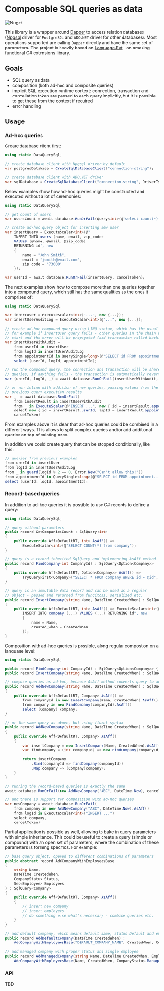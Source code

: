 # Composable SQL queries as data
![Nuget](https://img.shields.io/nuget/v/DataQuery.LanguageExt)

This library is a wrapper around [Dapper](https://dapperlib.github.io/Dapper/) to access relation databases ([Npgsql](https://www.npgsql.org/) driver for `PostgreSQL` and `ADO.NET` driver for other databases). Most operations supported are calling `Dapper` directly and have the same set of parameters. The project is heavily based on [Language.Ext](https://github.com/louthy/language-ext) - an amazing functional C# extensions library.

## Goals

- SQL query as data
- composition (both ad-hoc and composite queries)
- implicit SQL execution runtime context: connection, transaction and cancellation token are passed to each query implicitly, but it is possible to get these from the context if required 
- error handling

## Usage

### Ad-hoc queries

Create database client first:

```csharp
using static DataQuerySql;

// create database client with Npgsql driver by default
var postgresDatabase = CreateSqlDatabaseClient("connection-string");

// create database client with ADO.NET driver
var sqlDatabase = CreateSqlDatabaseClient("connection-string", DriverType.AdoNet);
```

Below examples show how ad-hoc queries might be constructed and executed without a lot of ceremonies: 

```csharp
using static DataQuerySql;

// get count of users
var usersCount = await database.RunOrFail(Query<int>(@"select count(*) from users"), cancelToken);

// create ad-hoc query object for inserting new user
var insertQuery = ExecuteScalar<int>(@"
    INSERT INTO users (name, email, zip_code)
    VALUES (@name, @email, @zip_code)
    RETURNING id", new
    {
        name = "John Smith",
        email = "jsmith@email.com",
        zip_code = "73000"
    });

var userId = await database.RunOrFail(insertQuery, cancelToken);
```

The next examples show how to compose more than one queries together into a compound query, which still has the same qualities as the ones it comprises of:

```csharp
using static DataQuerySql;

var insertUser = ExecuteScalar<int>("...", new {...});
var insertUserAuditLog = ExecuteScalar<int>(@"...", new {...});
    
// create ad-hoc compound query using LINQ syntax, which has the usual semantics:
// for example if insertUser query fails - other queries in the chain won't even
// start and the error will be propagated (and transaction rolled back)
var insertUserWithAudit =
    from userId in insertUser
    from logId in insertUserAuditLog
    from appointmentId in QuerySingle<long>(@"SELECT id FROM appointment...", new { user_id = userId });
    select (userId, logId, appointmentId);
    
// run the compound query: the connection and transaction will be shared for all 
// queries, if anything fails - the transaction is automatically reverted
var (userId, logId, _) = await database.RunOrFail(insertUserWithAudit, cancelToken);    

// or run inline with addition of new queries, passing values from the
// previous query execution results
var _  = await database.RunOrFail(
    from insertResult in insertUserWithAudit
    from _ in ExecuteScalar(@"INSERT ...", new { id = insertResult.appointmentId })
    select new { id = insertResult.userId, appId = insertResult.appointmentId },
    cancelToken); 
```

From examples above it is clear that ad-hoc queries could be combined in a different ways. This allows to split complex queries and/or add additional queries on top of existing ones. 

In addition we could create query that can be stopped conditionally, like this: 

```csharp
// queries from previous examples 
from userId in insertUser
from logId in insertUserAuditLog
from _ in guard(logId % 2 == 0, Error.New("Can't allow this!"))
from appointmentId in QuerySingle<long>(@"SELECT id FROM appointment...", new {...});
select (userId, logId, appointmentId);
```

### Record-based queries

In addition to ad-hoc queries it is possible to use C# records to define a query:

``` csharp
using static DataQuerySql;

// query without parameters
public record GetCompaniesCount : SqlQuery<int>
{
    public override Aff<DefaultRT, int> AsAff() => 
        ExecuteScalar<int>(@"SELECT COUNT(*) from company");
}

// query is a record inherited SqlQuery and implementing AsAff method
public record FindCompany(int CompanyId) : SqlQuery<Option<Company>>
{
    public override Aff<DefaultRT, Option<Company>> AsAff() =>
        TryQueryFirst<Company>("SELECT * FROM company WHERE id = @id", new { id = CompanyId });
}

// query is an immutable data record and can be used as a regular 
// object - passed and returned from funcitons, serialized etc.
public record InsertCompany(string Name, DateTime CreatedWhen) : SqlQuery<int>
{
    public override Aff<DefaultRT, int> AsAff() => ExecuteScalar<int>(@"
        INSERT INTO company (...) VALUES (...) RETURNING id", new
        {
            name = Name,
            created_when = CreatedWhen
        });
}
```

Composition with ad-hoc queries is possible, along regular compostion on a language level:

``` csharp
using static DataQuerySql;

public record FindCompany(int CompanyId) : SqlQuery<Option<Company>> {...}
public record InsertCompany(string Name, DateTime CreatedWhen) : SqlQuery<int> {...}

// compose queries as ad-hoc, because AsAff method converts query to ad-hoc one
public record AddNewCompany(string Name, DateTime CreatedWhen) : SqlQuery<Company>
{
    public override Aff<DefaultRT, Company> AsAff() =>
        from companyId in new InsertCompany(Name, CreatedWhen).AsAff()
        from company in new FindCompany(companyId).AsAff()
        select (Company) company;
}

// or the same query as above, but using fluent syntax
public record AddNewCompany(string Name, DateTime CreatedWhen) : SqlQuery<Company>
{
    public override Aff<DefaultRT, Company> AsAff()
    {
        var insertCompany = new InsertCompany(Name, CreatedWhen).AsAff();
        var findCompany = (int companyId) => new FindCompany(companyId).AsAff();
        
        return insertCompany
            .Bind(companyId => findCompany(companyId))
            .Map(company => (Company)company);
    }
}

// running the record-based queries is exactly the same
await database.RunOrFail(new AddNewCompany("ABC", DateTime.Now), cancelToken);

// and there is support for composition with ad-hoc queries 
var newCompany = await database.RunOrFail(
    from company in new AddNewCompany("ABC", DateTime.Now).AsAff()
    from logId in ExecuteScalar<int>("INSERT ...")
    select company, 
    cancelToken);
```

Partial application is possible as well, allowing to bake in query parameters with simple inheritance. 
This could be useful to create a query (simple or compound) with an open set of parameters, where the combination of these parameters is forming specifics. For example: 

``` csharp
// base query object, opened to different combinations of parameters
public abstract record AddCompanyWithEmployeesBase
(
    string Name,
    DateTime CreatedWhen,
    CompanyStatus Status,
    Seq<Employee> Employees
) : SqlQuery<Company>
{
    public override Aff<DefaultRT, Company> AsAff()
    {
        // insert new company
        // insert employees
        // do something else what's necessary - combine queries etc.
    }
}

// add default company, which means default name, status Default and empty list of employees
public record AddDefaultCompany(DateTime CreatedWhen) :
    AddCompanyWithEmployeesBase("DEFAULT_COMPANY_NAME", CreatedWhen, CompanyStatus.Default, Empty);
    
// add managed company with proper status and single employee
public record AddManagedCompany(string Name, DateTime CreatedWhen, Employee Manager) :
    AddCompanyWithEmployeesBase(Name, CreatedWhen, CompanyStatus.Managed, Seq1(Manager));
```

### API

TBD

